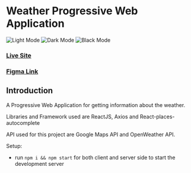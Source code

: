 # Weather Progressive Web Application
![Light Mode](https://user-images.githubusercontent.com/23787783/85227268-020ae900-b40f-11ea-9945-06cd67b1e4fa.png)
![Dark Mode](https://user-images.githubusercontent.com/23787783/85227316-4f875600-b40f-11ea-88da-4acd11403439.png)
![Black Mode](https://user-images.githubusercontent.com/23787783/85227326-53b37380-b40f-11ea-8e27-a8593deb1b6f.png)

### [Live Site](https://loving-darwin-81639a.netlify.app)

### [Figma Link](https://www.figma.com/file/FzcmY0XkQT9jeYsfFa7821/Panahon-UI?node-id=0%3A1)

## Introduction
A Progressive Web Application for getting information about the weather.

Libraries and Framework used are ReactJS, Axios and React-places-autocomplete

API used for this project are Google Maps API and OpenWeather API.

Setup:
- run ```npm i && npm start``` for both client and server side to start the development server
